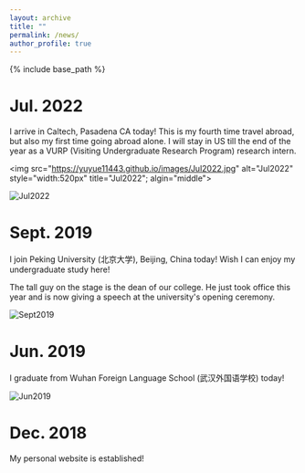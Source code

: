 ```yaml
---
layout: archive
title: ""
permalink: /news/
author_profile: true
---
```


{% include base_path %}

Jul. 2022
======
I arrive in Caltech, Pasadena CA today! This is my fourth time travel abroad, but also my first time going abroad alone. I will stay in US till the end of the year as a VURP (Visiting Undergraduate Research Program) research intern.

<div>
  
<img src="https://yuyue11443.github.io/images/Jul2022.jpg" alt="Jul2022" style="width:520px" title="Jul2022"; algin="middle">
  
</div>

![Jul2022](https://yuyue11443.github.io/images/Jul2022.jpg)

Sept. 2019
======
I join Peking University (北京大学), Beijing, China today! Wish I can enjoy my undergraduate study here!

The tall guy on the stage is the dean of our college. He just took office this year and is now giving a speech at the university's opening ceremony.

![Sept2019](https://yuyue11443.github.io/images/Sept2019.jpg)

Jun. 2019
======
I graduate from Wuhan Foreign Language School (武汉外国语学校) today!

![Jun2019](https://yuyue11443.github.io/images/Jun2019.jpg)
  
Dec. 2018
======
My personal website is established!
